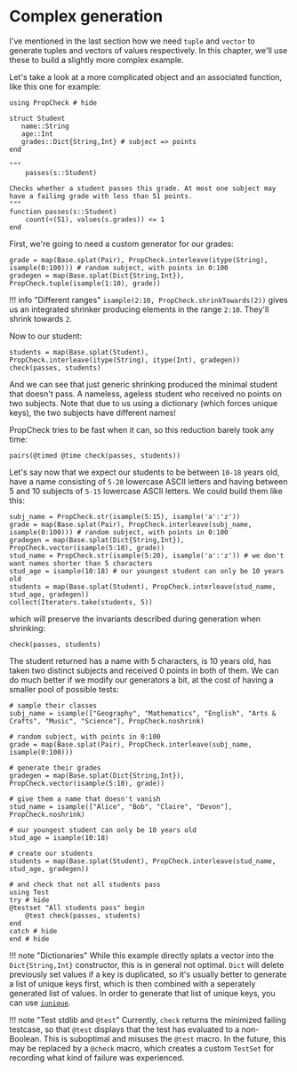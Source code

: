 # Complex generation

I've mentioned in the last section how we need `tuple` and `vector` to generate tuples and vectors of values respectively.
In this chapter, we'll use these to build a slightly more complex example.

Let's take a look at a more complicated object and an associated function, like this one for example:

```@example student
using PropCheck # hide

struct Student
   name::String
   age::Int
   grades::Dict{String,Int} # subject => points
end

"""
    passes(s::Student)

Checks whether a student passes this grade. At most one subject may have a failing grade with less than 51 points.
"""
function passes(s::Student)
    count(<(51), values(s.grades)) <= 1
end
```

First, we're going to need a custom generator for our grades:

```@example student
grade = map(Base.splat(Pair), PropCheck.interleave(itype(String), isample(0:100))) # random subject, with points in 0:100
gradegen = map(Base.splat(Dict{String,Int}), PropCheck.tuple(isample(1:10), grade))
```

!!! info "Different ranges"
	`isample(2:10, PropCheck.shrinkTowards(2))` gives us an integrated shrinker producing elements in the range `2:10`. They'll shrink towards `2`.

Now to our student:

```@example student
students = map(Base.splat(Student), PropCheck.interleave(itype(String), itype(Int), gradegen))
check(passes, students)
```

And we can see that just generic shrinking produced the minimal student that doesn't pass. A nameless, ageless student
who received no points on two subjects. Note that due to us using a dictionary (which forces unique keys), the two subjects
have different names!

PropCheck tries to be fast when it can, so this reduction barely took any time:

```@example student
pairs(@timed @time check(passes, students))
```

Let's say now that we expect our students to be between `10-18` years old, have a name consisting of `5-20` lowercase ASCII
letters and having between 5 and 10 subjects of `5-15` lowercase ASCII letters. We could build them like this:

```@example student
subj_name = PropCheck.str(isample(5:15), isample('a':'z'))
grade = map(Base.splat(Pair), PropCheck.interleave(subj_name, isample(0:100))) # random subject, with points in 0:100
gradegen = map(Base.splat(Dict{String,Int}), PropCheck.vector(isample(5:10), grade))
stud_name = PropCheck.str(isample(5:20), isample('a':'z')) # we don't want names shorter than 5 characters
stud_age = isample(10:18) # our youngest student can only be 10 years old
students = map(Base.splat(Student), PropCheck.interleave(stud_name, stud_age, gradegen))
collect(Iterators.take(students, 5))
```

which will preserve the invariants described during generation when shrinking:

```@example student
check(passes, students)
```

The student returned has a name with 5 characters, is 10 years old, has taken two distinct subjects and received 0 points
in both of them. We can do much better if we modify our generators a bit, at the cost of having a smaller pool of possible tests:

```@example student
# sample their classes
subj_name = isample(["Geography", "Mathematics", "English", "Arts & Crafts", "Music", "Science"], PropCheck.noshrink)

# random subject, with points in 0:100
grade = map(Base.splat(Pair), PropCheck.interleave(subj_name, isample(0:100)))

# generate their grades
gradegen = map(Base.splat(Dict{String,Int}), PropCheck.vector(isample(5:10), grade))

# give them a name that doesn't vanish
stud_name = isample(["Alice", "Bob", "Claire", "Devon"], PropCheck.noshrink)

# our youngest student can only be 10 years old
stud_age = isample(10:18)

# create our students
students = map(Base.splat(Student), PropCheck.interleave(stud_name, stud_age, gradegen))

# and check that not all students pass
using Test
try # hide
@testset "All students pass" begin
    @test check(passes, students)
end
catch # hide
end # hide
```

!!! note "Dictionaries"
    While this example directly splats a vector into the `Dict{String,Int}` constructor, this is in general
    not optimal. `Dict` will delete previously set values if a key is duplicated, so it's usually better to
    generate a list of unique keys first, which is then combined with a seperately generated list of values.
    In order to generate that list of unique keys, you can use [`iunique`](@ref).

!!! note "Test stdlib and `@test`"
    Currently, `check` returns the minimized failing testcase, so that `@test` displays that the test has
    evaluated to a non-Boolean. This is suboptimal and misuses the `@test` macro. In the future, this may
    be replaced by a `@check` macro, which creates a custom `TestSet` for recording what kind of failure was
    experienced.
